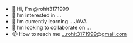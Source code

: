 - 👋 Hi, I’m @rohit3171999
- 👀 I’m interested in ...
- 🌱 I’m currently learning ...JAVA
- 💞️ I’m looking to collaborate on ...
- 📫 How to reach me ...rohit3171999@gmail.com

<!---
rohit3171999/rohit3171999 is a ✨ special ✨ repository because its `README.md` (this file) appears on your GitHub profile.
You can click the Preview link to take a look at your changes.
--->
